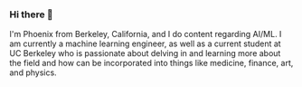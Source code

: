 ### Hi there 👋

I'm Phoenix from Berkeley, California, and I do content regarding AI/ML. I am currently a machine learning engineer, as well as a current student at UC Berkeley who is passionate about delving in and learning more about the field and how can be incorporated into things like medicine, finance, art, and physics.
